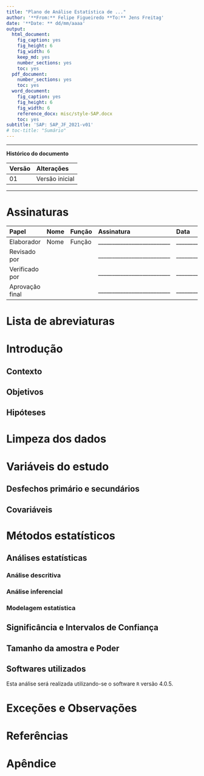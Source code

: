 ```yaml
---
title: "Plano de Análise Estatística de ..."
author: '**From:** Felipe Figueiredo **To:** Jens Freitag'
date: '**Date: ** dd/mm/aaaa'
output:
  html_document:
    fig_caption: yes
    fig_height: 6
    fig_width: 6
    keep_md: yes
    number_sections: yes
    toc: yes
  pdf_document:
    number_sections: yes
    toc: yes
  word_document:
    fig_caption: yes
    fig_height: 6
    fig_width: 6
    reference_docx: misc/style-SAP.docx
    toc: yes
subtitle: 'SAP: SAP_JF_2021-v01'
# toc-title: "Sumário"
---
```




---

**Histórico do documento**


|Versão |Alterações     |
|:------|:--------------|
|01     |Versão inicial |

---

# Assinaturas


|Papel           |Nome |Função |Assinatura                 |Data          |
|:---------------|:----|:------|:--------------------------|:-------------|
|Elaborador      |Nome |Função |__________________________ |_____________ |
|Revisado por    |     |       |__________________________ |_____________ |
|Verificado por  |     |       |__________________________ |_____________ |
|Aprovação final |     |       |__________________________ |_____________ |

# Lista de abreviaturas

# Introdução

## Contexto

## Objetivos

## Hipóteses

# Limpeza dos dados

# Variáveis do estudo

## Desfechos primário e secundários

## Covariáveis

# Métodos estatísticos

## Análises estatísticas

### Análise descritiva

### Análise inferencial

### Modelagem estatística

## Significância e Intervalos de Confiança

## Tamanho da amostra e Poder

## Softwares utilizados

Esta análise será realizada utilizando-se o software `R` versão 4.0.5.

<!-- # Resultados -->

# Exceções e Observações

<!-- # Conclusões -->

# Referências

# Apêndice

